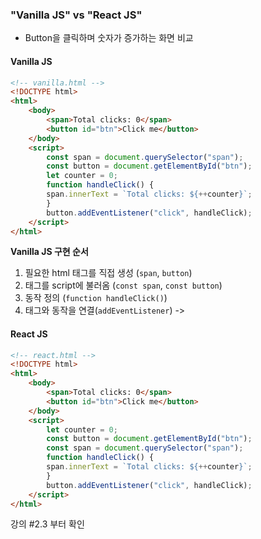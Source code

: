 ### "Vanilla JS" vs "React JS"
- Button을 클릭하며 숫자가 증가하는 화면 비교
#### Vanilla JS
```html
<!-- vanilla.html -->
<!DOCTYPE html>
<html>
	<body>
		<span>Total clicks: 0</span>
		<button id="btn">Click me</button>
	</body>
	<script>
		const span = document.querySelector("span");
		const button = document.getElementById("btn");
		let counter = 0;
		function handleClick() {
		span.innerText = `Total clicks: ${++counter}`;
		}
		button.addEventListener("click", handleClick);
	</script>
</html>
```

**Vanilla JS 구현 순서**
1. 필요한 html 태그를 직접 생성 (`span`, `button`)
2. 태그를 script에 불러옴 (`const span`, `const button`)
3. 동작 정의 (`function handleClick()`)
4. 태그와 동작을 연결(`addEventListener`)
	->	

#### React JS
```html
<!-- react.html -->
<!DOCTYPE html>
<html>
	<body>
		<span>Total clicks: 0</span>
		<button id="btn">Click me</button>
	</body>
	<script>
		let counter = 0;
		const button = document.getElementById("btn");
		const span = document.querySelector("span");
		function handleClick() {
		span.innerText = `Total clicks: ${++counter}`;
		}
		button.addEventListener("click", handleClick);
	</script>
</html>
```

강의 #2.3 부터 확인